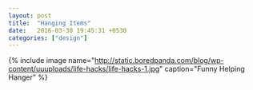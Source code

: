 ```yaml
---
layout: post
title:  "Hanging Items"
date:   2016-03-30 19:45:31 +0530
categories: ["design"]
---
```


{% include image name="http://static.boredpanda.com/blog/wp-content/uuuploads/life-hacks/life-hacks-1.jpg" caption="Funny Helping Hanger" %}

